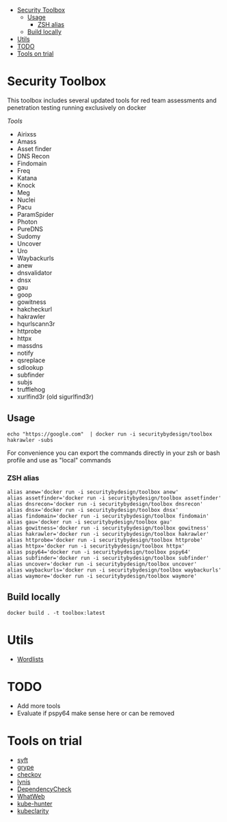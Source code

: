 - [Security Toolbox](#security-toolbox)
  - [Usage](#usage)
    - [ZSH alias](#zsh-alias)
  - [Build locally](#build-locally)
- [Utils](#utils)
- [TODO](#todo)
- [Tools on trial](#tools-on-trial)


# Security Toolbox

This toolbox includes several updated tools for red team assessments and penetration testing running exclusively on docker

*Tools*

- Airixss
- Amass
- Asset finder
- DNS Recon
- Findomain
- Freq
- Katana
- Knock
- Meg
- Nuclei
- Pacu
- ParamSpider
- Photon
- PureDNS
- Sudomy
- Uncover
- Uro
- Waybackurls
- anew
- dnsvalidator
- dnsx
- gau
- goop
- gowitness
- hakcheckurl
- hakrawler
- hqurlscann3r
- httprobe
- httpx
- massdns
- notify
- qsreplace
- sdlookup
- subfinder
- subjs
- trufflehog
- xurlfind3r (old sigurlfind3r)
## Usage

```
echo "https://google.com"  | docker run -i securitybydesign/toolbox hakrawler -subs
```

For convenience you can export the commands directly in your zsh or bash profile and use as "local" commands

### ZSH alias

```
alias anew='docker run -i securitybydesign/toolbox anew'
alias assetfinder='docker run -i securitybydesign/toolbox assetfinder'
alias dnsrecon='docker run -i securitybydesign/toolbox dnsrecon'
alias dnsx='docker run -i securitybydesign/toolbox dnsx'
alias findomain='docker run -i securitybydesign/toolbox findomain'
alias gau='docker run -i securitybydesign/toolbox gau'
alias gowitness='docker run -i securitybydesign/toolbox gowitness'
alias hakrawler='docker run -i securitybydesign/toolbox hakrawler'
alias httprobe='docker run -i securitybydesign/toolbox httprobe'
alias httpx='docker run -i securitybydesign/toolbox httpx'
alias pspy64='docker run -i securitybydesign/toolbox pspy64'
alias subfinder='docker run -i securitybydesign/toolbox subfinder'
alias uncover='docker run -i securitybydesign/toolbox uncover'
alias waybackurls='docker run -i securitybydesign/toolbox waybackurls'
alias waymore='docker run -i securitybydesign/toolbox waymore'
```


## Build locally

```
docker build . -t toolbox:latest
```

# Utils

- [Wordlists](https://github.com/insecurecodes/athenaeum#wordlists)

# TODO

- Add more tools
- Evaluate if pspy64 make sense here or can be removed

# Tools on trial

- [syft](https://github.com/anchore/syft)
- [grype](https://github.com/anchore/grype)
- [checkov](https://github.com/bridgecrewio/checkov)
- [lynis](https://github.com/CISOfy/lynis)
- [DependencyCheck](https://github.com/jeremylong/DependencyCheck)
- [WhatWeb](https://github.com/urbanadventurer/WhatWeb)
- [kube-hunter](https://github.com/aquasecurity/kube-hunter)
- [kubeclarity](https://github.com/openclarity/kubeclarity)